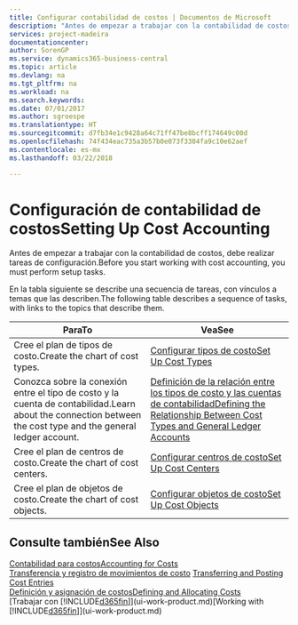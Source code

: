 ```yaml
---
title: Configurar contabilidad de costos | Documentos de Microsoft
description: "Antes de empezar a trabajar con la contabilidad de costos, debe realizar tareas de configuración."
services: project-madeira
documentationcenter: 
author: SorenGP
ms.service: dynamics365-business-central
ms.topic: article
ms.devlang: na
ms.tgt_pltfrm: na
ms.workload: na
ms.search.keywords: 
ms.date: 07/01/2017
ms.author: sgroespe
ms.translationtype: HT
ms.sourcegitcommit: d7fb34e1c9428a64c71ff47be8bcff174649c00d
ms.openlocfilehash: 74f434eac735a3b57b0e073f3304fa9c10e62aef
ms.contentlocale: es-mx
ms.lasthandoff: 03/22/2018

---
```

# <a name="setting-up-cost-accounting"></a><span data-ttu-id="60c98-103">Configuración de contabilidad de costos</span><span class="sxs-lookup"><span data-stu-id="60c98-103">Setting Up Cost Accounting</span></span>
<span data-ttu-id="60c98-104">Antes de empezar a trabajar con la contabilidad de costos, debe realizar tareas de configuración.</span><span class="sxs-lookup"><span data-stu-id="60c98-104">Before you start working with cost accounting, you must perform setup tasks.</span></span>  

 <span data-ttu-id="60c98-105">En la tabla siguiente se describe una secuencia de tareas, con vínculos a temas que las describen.</span><span class="sxs-lookup"><span data-stu-id="60c98-105">The following table describes a sequence of tasks, with links to the topics that describe them.</span></span>

|<span data-ttu-id="60c98-106">Para</span><span class="sxs-lookup"><span data-stu-id="60c98-106">To</span></span>|<span data-ttu-id="60c98-107">Vea</span><span class="sxs-lookup"><span data-stu-id="60c98-107">See</span></span>|  
|--------|---------|  
|<span data-ttu-id="60c98-108">Cree el plan de tipos de costo.</span><span class="sxs-lookup"><span data-stu-id="60c98-108">Create the chart of cost types.</span></span>|[<span data-ttu-id="60c98-109">Configurar tipos de costo</span><span class="sxs-lookup"><span data-stu-id="60c98-109">Set Up Cost Types</span></span>](finance-how-to-set-up-cost-types.md)|  
|<span data-ttu-id="60c98-110">Conozca sobre la conexión entre el tipo de costo y la cuenta de contabilidad.</span><span class="sxs-lookup"><span data-stu-id="60c98-110">Learn about the connection between the cost type and the general ledger account.</span></span>|[<span data-ttu-id="60c98-111">Definición de la relación entre los tipos de costo y las cuentas de contabilidad</span><span class="sxs-lookup"><span data-stu-id="60c98-111">Defining the Relationship Between Cost Types and General Ledger Accounts</span></span>](finance-defining-the-relationship-between-cost-types-and-general-ledger-accounts.md)|  
|<span data-ttu-id="60c98-112">Cree el plan de centros de costo.</span><span class="sxs-lookup"><span data-stu-id="60c98-112">Create the chart of cost centers.</span></span>|[<span data-ttu-id="60c98-113">Configurar centros de costo</span><span class="sxs-lookup"><span data-stu-id="60c98-113">Set Up Cost Centers</span></span>](finance-how-to-set-up-cost-centers.md)|  
|<span data-ttu-id="60c98-114">Cree el plan de objetos de costo.</span><span class="sxs-lookup"><span data-stu-id="60c98-114">Create the chart of cost objects.</span></span>|[<span data-ttu-id="60c98-115">Configurar objetos de costo</span><span class="sxs-lookup"><span data-stu-id="60c98-115">Set Up Cost Objects</span></span>](finance-how-to-set-up-cost-objects.md)|  

## <a name="see-also"></a><span data-ttu-id="60c98-116">Consulte también</span><span class="sxs-lookup"><span data-stu-id="60c98-116">See Also</span></span>  
[<span data-ttu-id="60c98-117">Contabilidad para costos</span><span class="sxs-lookup"><span data-stu-id="60c98-117">Accounting for Costs</span></span>](finance-manage-cost-accounting.md)  
<span data-ttu-id="60c98-118">[Transferencia y registro de movimientos de costo](finance-transfer-and-post-cost-entries.md) </span><span class="sxs-lookup"><span data-stu-id="60c98-118">[Transferring and Posting Cost Entries](finance-transfer-and-post-cost-entries.md) </span></span>  
[<span data-ttu-id="60c98-119">Definición y asignación de costos</span><span class="sxs-lookup"><span data-stu-id="60c98-119">Defining and Allocating Costs</span></span>](finance-define-and-allocate-costs.md)  
<span data-ttu-id="60c98-120">[Trabajar con [!INCLUDE[d365fin](includes/d365fin_md.md)]](ui-work-product.md)</span><span class="sxs-lookup"><span data-stu-id="60c98-120">[Working with [!INCLUDE[d365fin](includes/d365fin_md.md)]](ui-work-product.md)</span></span>

